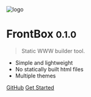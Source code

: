 ![logo](_media/icon.svg)

# FrontBox <small>0.1.0</small>

> Static WWW builder tool.

-   Simple and lightweight
-   No statically built html files
-   Multiple themes

[GitHub](https://github.com/docsifyjs/docsify/)
[Get Started](#docsify)
